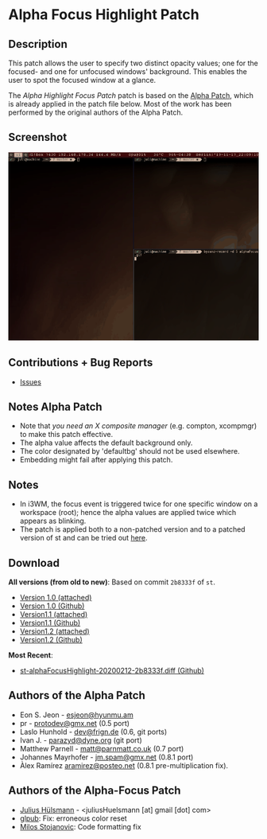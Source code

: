 Alpha Focus Highlight Patch
===========================

Description
-----------
This patch allows the user to specify two distinct opacity values; one for the
focused- and one for unfocused windows' background.  This enables the user to
spot the focused window at a glance.

The *Alpha Highlight Focus Patch* patch is based on the
[Alpha Patch](https://st.suckless.org/patches/alpha/),
which is already applied in the patch file below. Most of the work has been performed by the
original authors of the Alpha Patch.

Screenshot
----------
![Screenshot](alphaFocus.gif)

Contributions + Bug Reports
---------------------------
* [Issues](https://github.com/juliusHuelsmann/st/issues?q=is%3Aopen+is%3Aissue+label%3AalphaFocusHighlight)


Notes Alpha Patch
-----------------
* Note that *you need an X composite manager* (e.g. compton, xcompmgr) to make
  this patch effective.
* The alpha value affects the default background only.
* The color designated by 'defaultbg' should not be used elsewhere.
* Embedding might fail after applying this patch.


Notes
-----
* In i3WM, the focus event is triggered twice for one specific window on a workspace (root);
  hence the alpha values are applied twice which appears as blinking.
* The patch is applied both to a non-patched version and to a patched version of st
  and can be tried out [here](https://github.com/juliusHuelsmann/st).


Download
-----------------------------------
**All versions (from old to new)**:
Based on commit `2b8333f` of `st`.
* [Version 1.0 (attached)](st-alphafocushighlight-20191107-2b8333f.diff)
* [Version 1.0 (Github)](https://github.com/juliusHuelsmann/st/releases/download/patchesV3/st-alphaFocusHighlight-20191107-2b8333f.diff)
* [Version1.1 (attached)](st-alphaFocusHighlight-20191218-2b8333f.diff)
* [Version1.1 (Github)](https://github.com/juliusHuelsmann/st/releases/download/patchesV3/st-alphaFocusHighlight-20191218-2b8333f.diff)
* [Version1.2 (attached)](st-alphaFocusHighlight-20200212-2b8333f.diff)
* [Version1.2 (Github)](https://github.com/juliusHuelsmann/st/releases/download/patchesV3/st-alphaFocusHighlight-20200212-2b8333f.diff)

**Most Recent**:
* [st-alphaFocusHighlight-20200212-2b8333f.diff (Github)](https://github.com/juliusHuelsmann/st/releases/download/patchesV3/st-alphaFocusHighlight-20200212-2b8333f.diff)


Authors of the Alpha Patch
--------------------------
* Eon S. Jeon - <esjeon@hyunmu.am>
* pr - <protodev@gmx.net> (0.5 port)
* Laslo Hunhold - <dev@frign.de> (0.6, git ports)
* Ivan J. - <parazyd@dyne.org> (git port)
* Matthew Parnell - <matt@parnmatt.co.uk> (0.7 port)
* Johannes Mayrhofer - <jm.spam@gmx.net> (0.8.1 port)
* Àlex Ramírez <aramirez@posteo.net> (0.8.1 pre-multiplication fix).


Authors of the Alpha-Focus Patch
--------------------------------
* [Julius Hülsmann](https://github.com/juliusHuelsmann) - <juliusHuelsmann [at] gmail [dot] com>
* [glpub](https://github.com/glpub): Fix: erroneous color reset
* [Milos Stojanovic](https://github.com/M4444): Code formatting fix
